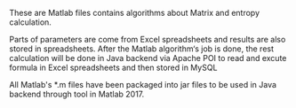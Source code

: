 These are Matlab files contains algorithms about Matrix and entropy calculation. 

Parts of parameters are come from Excel spreadsheets and results are also stored in spreadsheets. After the Matlab algorithm‘s job is done, the rest calculation will be done in Java backend via Apache POI to read and excute formula in Excel spreadsheets and then stored in MySQL

All Matlab's *.m files have been packaged into jar files to be used in Java backend through tool in Matlab 2017.

